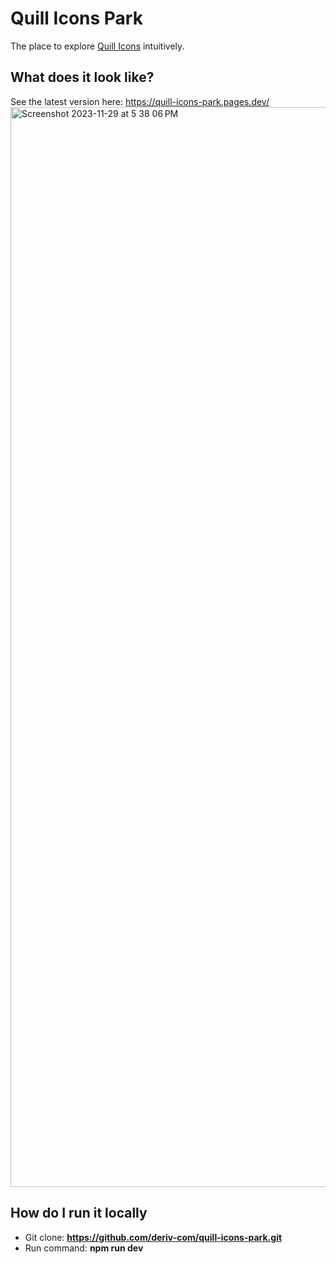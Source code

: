 # Quill Icons Park

The place to explore [Quill Icons](https://github.com/deriv-com/quill-icons) intuitively.

## What does it look like?
See the latest version here: https://quill-icons-park.pages.dev/
<img width="1728" alt="Screenshot 2023-11-29 at 5 38 06 PM" src="https://github.com/deriv-com/quill-icons-park/assets/122449658/691518db-01cb-413f-b660-f41b9819cf69">

## How do I run it locally
- Git clone: **https://github.com/deriv-com/quill-icons-park.git**
- Run command: **npm run dev**
